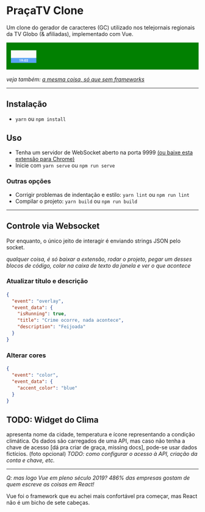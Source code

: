 # PraçaTV Clone

Um clone do gerador de caracteres (GC) utilizado nos telejornais regionais da TV Globo (& afiliadas), implementado com Vue.

![o clone em si](demo.gif)

*veja também: [a mesma coisa, só que sem frameworks](https://github.com/lucaspontoexe/pracatv-vanilla)*

---


## Instalação
- `yarn` ou `npm install`


## Uso
- Tenha um servidor de WebSocket aberto na porta 9999 [(ou baixe esta extensão para Chrome)](https://chrome.google.com/webstore/detail/websocket-server-test/pkbpddppnkjmlbgliipgmhjeialadokj)
- Inicie com `yarn serve` ou `npm run serve`

### Outras opções
- Corrigir problemas de indentação e estilo: `yarn lint` ou `npm run lint`
- Compilar o projeto: `yarn build` ou `npm run build`

---

## Controle via Websocket
Por enquanto, o único jeito de interagir é enviando strings JSON pelo socket.

*qualquer coisa, é só baixar a extensão, rodar o projeto, pegar um desses blocos de código, colar na caixa de texto da janela e ver o que acontece*

### Atualizar título e descrição

```json
{
  "event": "overlay",
  "event_data": {
    "isRunning": true,
    "title": "Crime ocorre, nada acontece",
    "description": "Feijoada"
  }
}
``` 

### Alterar cores

```json
{
  "event": "color",
  "event_data": {
    "accent_color": "blue"
  }
}
```

## TODO: Widget do Clima
apresenta nome da cidade, temperatura e ícone representando a condição climática.
Os dados são carregados de uma API, mas caso não tenha a chave de acesso [dá pra criar de graça, missing docs], pode-se usar dados fictícios.
(foto opcional)
*TODO: como configurar o acesso à API, criação da conta e chave, etc.*

---


*Q: mas logo Vue em pleno século 2019? 486% das empresas gostam de quem escreve as coisas em React!*

Vue foi o framework que eu achei mais confortável pra começar, mas React não é um bicho de sete cabeças.
